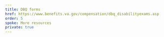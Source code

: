 ```yaml
---
title: DBQ forms
href: https://www.benefits.va.gov/compensation/dbq_disabilityexams.asp
order: 5
spoke: More resources
private: true
---
```

